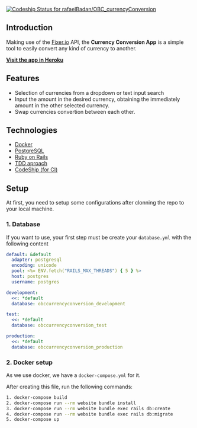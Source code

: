 [ ![Codeship Status for rafaelBadan/OBC_currencyConversion](https://app.codeship.com/projects/ea98aee0-8222-0135-4f11-0268edf0f044/status?branch=master)](https://app.codeship.com/projects/247167)

## Introduction
Making use of the [Fixer.io](http://fixer.io/) API, the **Currency Conversion App** is a simple tool to easily convert any kind of currency to another.

**[Visit the app in Heroku](https://onebitcode-currencyconversion.herokuapp.com/)**

## Features
* Selection of currencies from a dropdown or text input search
* Input the amount in the desired currency, obtaining the immediately amount in the other selected currency.
* Swap currencies convertion between each other.

## Technologies
* [Docker](https://docs.docker.com/get-started/)
* [PostgreSQL](https://www.postgresql.org/)
* [Ruby on Rails](http://rubyonrails.org/)
* [TDD aproach](https://en.wikipedia.org/wiki/Test-driven_development)
* [CodeShip (for CI)](https://codeship.com/)


## Setup

At first, you need to setup some configurations after clonning the repo to your local machine.

### 1. Database

If you want to use, your first step must be create your `database.yml` with the following content

```yaml
default: &default
  adapter: postgresql
  encoding: unicode
  pool: <%= ENV.fetch("RAILS_MAX_THREADS") { 5 } %>
  host: postgres
  username: postgres

development:
  <<: *default
  database: obccurrencyconversion_development

test:
  <<: *default
  database: obccurrencyconversion_test

production:
  <<: *default
  database: obccurrencyconversion_production

```

### 2. Docker setup

 As we use docker, we have a `docker-compose.yml` for it.

 After creating this file, run the following commands:

 ```sh
 1. docker-compose build
 2. docker-compose run --rm website bundle install
 3. docker-compose run --rm website bundle exec rails db:create
 4. docker-compose run --rm website bundle exec rails db:migrate
 5. docker-compose up
